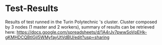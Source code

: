 # Test-Results
Results of test runned in the Turin Polytechnic 's cluster. Cluster composed by 3 nodes (1 master and 2 workers), summary of results can be retrieved here: https://docs.google.com/spreadsheets/d/1A4rJv7pwwSoVpEHk-gKMHDCQBtlGjI5WMyfayUtVdBU/edit?usp=sharing
